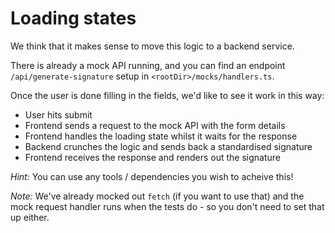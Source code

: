 # Loading states

We think that it makes sense to move this logic to a backend service.

There is already a mock API running, and you can find an endpoint `/api/generate-signature` setup in `<rootDir>/mocks/handlers.ts`.

Once the user is done filling in the fields, we'd like to see it work in this way:
- User hits submit
- Frontend sends a request to the mock API with the form details
- Frontend handles the loading state whilst it waits for the response
- Backend crunches the logic and sends back a standardised signature
- Frontend receives the response and renders out the signature

_Hint:_ You can use any tools / dependencies you wish to acheive this!

_Note:_ We've already mocked out `fetch` (if you want to use that) and the mock request handler runs when the tests do - so you don't need to set that up either.
